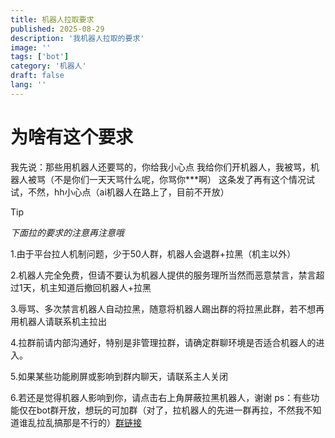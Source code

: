 ```yaml
---
title: 机器人拉取要求
published: 2025-08-29
description: '我机器人拉取的要求'
image: ''
tags: ['bot']
category: '机器人'
draft: false 
lang: ''
---
```


# 为啥有这个要求

我先说：那些用机器人还要骂的，你给我小心点
我给你们开机器人，我被骂，机器人被骂（不是你们一天天骂什么呢，你骂你***啊）
这条发了再有这个情况试试，不然，hh小心点（ai机器人在路上了，目前不开放）

> [!TIP]
> *下面拉的要求的注意再注意哦*

1.由于平台拉人机制问题，少于50人群，机器人会退群+拉黑（机主以外）

2.机器人完全免费，但请不要认为机器人提供的服务理所当然而恶意禁言，禁言超过1天，机主知道后撤回机器人+拉黑

3.辱骂、多次禁言机器人自动拉黑，随意将机器人踢出群的将拉黑此群，若不想再用机器人请联系机主拉出

4.拉群前请内部沟通好，特别是非管理拉群，请确定群聊环境是否适合机器人的进入。

5.如果某些功能刷屏或影响到群内聊天，请联系主人关闭 

6.若还是觉得机器人影响到你，请点击右上角屏蔽拉黑机器人，谢谢 ps：有些功能仅在bot群开放，想玩的可加群（对了，拉机器人的先进一群再拉，不然我不知道谁乱拉乱搞那是不行的）[群链接](https://wbndm1234.github.io/posts/qq-join/)

